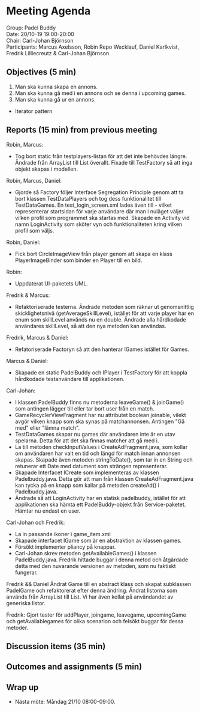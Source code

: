 # Meeting Agenda
Group: Padel Buddy  
Date: 20/10-19 19:00-20:00  
Chair: Carl-Johan Björnson  
Participants: Marcus Axelsson, Robin Repo Wecklauf, Daniel Karlkvist, Fredrik Lilliecreutz & Carl-Johan Björnson

## Objectives (5 min)
1. Man ska kunna skapa en annons.
2. Man ska kunna gå med i en annons och se denna i upcoming games. 
3. Man ska kunna gå ur en annons. 

- Iterator pattern

## Reports (15 min) from previous meeting
Robin, Marcus:
- Tog bort static från testplayers-listan för att det inte behövdes längre. Ändrade från ArrayList till List överallt. Fixade till TestFactory så att inga objekt skapas i modellen.

Robin, Marcus, Daniel:
- Gjorde så Factory följer Interface Segregation Principle genom att ta bort klassen TestDataPlayers och tog dess funktionalitet till TestDataGames. En test_login_screen.xml lades även till - vilket representerar startsidan för varje användare där man i nuläget väljer vilken profil som programmet ska startas med. Skapade en Activity vid namn LoginActivity som sköter vyn och funktionaliteten kring vilken profil som väljs. 

Robin, Daniel:
- Fick bort CircleImageView från player genom att skapa en klass PlayerImageBinder som binder en Player till en bild. 

Robin:
- Uppdaterat UI-paketets UML.

Fredrik & Marcus:
- Refaktoriserade testerna. Ändrade metoden som räknar ut genomsnittlig skicklighetsnivå (getAverageSkillLevel), istället för att varje player har en enum som skillLevel används nu en double. Ändrade alla hårdkodade användares skillLevel, så att den nya metoden kan användas.

Fredrik, Marcus & Daniel:
- Refatoriserade Factoryn så att den hanterar IGames istället för Games.

Marcus & Daniel:
- Skapade en static PadelBuddy och IPlayer i TestFactory för att koppla hårdkodade testanvändare till applikationen.

Carl-Johan: 
- I klassen PadelBuddy finns nu metoderna leaveGame() & joinGame() som antingen lägger till eller tar bort user från en match.
- GameRecyclerViewFragment har nu attributet boolean joinable, vilekt avgör vilken knapp som ska synas på matchannonsen. Antingen "Gå med" eller "lämna match". 
- TestDataGames skapar nu games där användaren inte är en utav spelarna. Detta för att det ska finnas matcher att gå med i. 
- La till metoden checkInputValues i CreateAdFragment.java, som kollar om användaren har valt en tid och längd för match innan annonsen skapas. Skapade även metoden stringToDate(), som tar in en String och retunerar ett Date med datument som strängen representerar.
- Skapade Interfacet ICreate som implementeras av klassen Padelbuddy.java. Detta gör att man från klassen CreateAdFragment.java kan tycka på en knapp som kallar på metoden createAd() i Padelbuddy.java. 
- Ändrade så att LoginActivity har en statisk padelbuddy, istället för att applikationen ska hämta ett PadelBuddy-objekt från Service-paketet. Hämtar nu endast en user. 

Carl-Johan och Fredrik: 
- La in passande ikoner i game_item.xml
- Skapade interfacet IGame som är en abstraktion av klassen games. 
- Försökt implementer pliancy på knappar. 
- Carl-Johan skrev metoden getAvailableGames() i klassen PadelBuddy.java. Fredrik hittade buggar i denna metod och åtgärdade detta med den nuvarande versionen av metoden, som nu faktiskt fungerar. 

Fredrik && Daniel Ändrat Game till en abstract klass och skapat subklassen PadelGame och refaktorerat efter denna ändring. Ändrat listorna som används från ArrayList till List. Vi har även kollat på användandet av generiska listor. 

Fredrik: Gjort tester för addPlayer, joingame, leavegame, upcomingGame och getAvailablegames för olika scenarion och felsökt buggar för dessa metoder. 

 
## Discussion items (35 min)

## Outcomes and assignments (5 min)

## Wrap up
- Nästa möte: Måndag 21/10 08:00-09:00.
